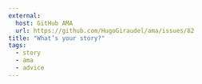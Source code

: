 ```yaml
---
external:
  host: GitHub AMA
  url: https://github.com/HugoGiraudel/ama/issues/82
title: "What’s your story?"
tags: 
  - story
  - ama
  - advice
---
```

